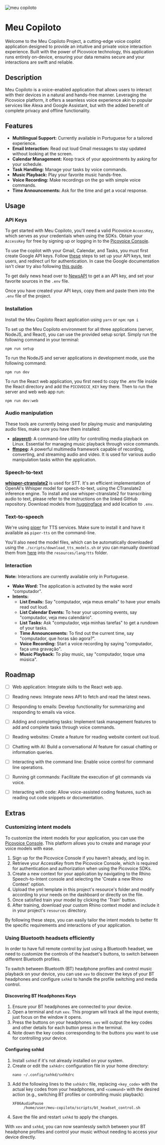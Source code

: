 ![meu copiloto](./logo.jpg)

# Meu Copiloto

Welcome to the Meu Copiloto Project, a cutting-edge voice copilot application designed to provide an intuitive and private voice interaction experience. Built with the power of Picovoice technology, this application runs entirely on-device, ensuring your data remains secure and your interactions are swift and reliable.

## Description

Meu Copiloto is a voice-enabled application that allows users to interact with their devices in a natural and hands-free manner. Leveraging the Picovoice platform, it offers a seamless voice experience akin to popular services like Alexa and Google Assistant, but with the added benefit of complete privacy and offline functionality.

## Features

- **Multilingual Support:** Currently available in Portuguese for a tailored experience.
- **Email Interaction:** Read out loud Gmail messages to stay updated without looking at the screen.
- **Calendar Management:** Keep track of your appointments by asking for your schedule.
- **Task Handling:** Manage your tasks by voice commands.
- **Music Playback:** Play your favorite music hands-free.
- **Voice Recording:** Make recordings on the go with simple voice commands.
- **Time Announcements:** Ask for the time and get a vocal response.

## Usage


### API Keys

To get started with Meu Copiloto, you'll need a valid Picovoice `AccessKey`, which serves as your credentials when using the SDKs. Obtain your `AccessKey` for free by signing up or logging in to the [Picovoice Console](https://console.picovoice.ai/).

To use the copilot with your Gmail, Calendar, and Tasks, you must first create Google API keys. Follow [these](https://developers.google.com/docs/api/quickstart/nodejs) steps to set up your API keys, test users, and redirect url for authentication. In case the Google documentation isn't clear try also following [this guide](https://dev.to/yksolanki9/noobs-guide-to-using-any-google-api-in-nodejs-1j8g).

To get daily news head over to [NewsAPI](https://newsapi.org/) to get a an API key, and set your favorite sources in the `.env` file.

Once you have created your API keys, copy them and paste them into the `.env` file of the project.


### Installation

Install the Meu Copiloto React application using `yarn` or `npm`: `npm i`

To set up the Meu Copiloto environment for all three applications (server, NodeJS, and React), you can use the provided setup script. Simply run the following command in your terminal:

```
npm run setup
```

To run the NodeJS and server applications in development mode, use the following command:
```
npm run dev
```

To run the React web application, you first need to copy the .env file inside the React directory and add the `PICOVOICE_KEY` key there. Then to run the server and web web app run:

```
npm run dev:web
```

### Audio manipulation

These tools are currently being used for playing music and manipulating audio files, make sure you have them installed:

- **[playerctl](https://github.com/altdesktop/playerctl):** A command-line utility for controlling media playback on Linux. Essential for managing music playback through voice commands.
- **[ffmpeg](https://ffmpeg.org/):** A powerful multimedia framework capable of recording, converting, and streaming audio and video. It is used for various audio manipulation tasks within the application.

### Speech-to-text

**[whisper-ctranslate2](https://github.com/Softcatala/whisper-ctranslate2)** is used for STT. It's an efficient implementation of OpenAI's Whisper model for speech-to-text, using the CTranslate2 inference engine. To install and use whisper-ctranslate2 for transcribing audio to text, please refer to the instructions on the linked GitHub repository. Download models from [huggingface](https://huggingface.co/models?search=faster-whisper) and add location to `.env`.

### Text-to-speech

We're using [piper](https://github.com/rhasspy/piper) for TTS services. Make sure to install it and have it available as `piper-tts` on the command-line.

You'll also need the model files, which can be automatically downloaded using the `./scripts/download_tts_models.sh` or you can manually download them from [here](https://huggingface.co/rhasspy/piper-voices/tree/v1.0.0) into the `resources/lang/tts` folder.

### Interaction
**Note:** Interactions are currently available only in Portuguese.

- **Wake Word:** The application is activated by the wake word "computador".
- **Intents:**
  - **List Emails:** Say "computador, veja meus emails" to have your emails read out loud.
  - **List Calendar Events:** To hear your upcoming events, say "computador, veja meu calendário".
  - **List Tasks:** Ask "computador, veja minhas tarefas" to get a rundown of your tasks.
  - **Time Announcements:** To find out the current time, say "computador, que horas são agora?".
  - **Voice Recording:** Start a voice recording by saying "computador, faça uma gravação".
  - **Music Playback:** To play music, say "computador, toque uma música".

## Roadmap

- [ ] Web application: Integrate skills to the React web app.
- [ ] Reading news: Integrate news API to fetch and read the latest news.
- [ ] Responding to emails: Develop functionality for summarizing and responding to emails via voice.
- [ ] Adding and completing tasks: Implement task management features to add and complete tasks through voice commands.
- [ ] Reading websites: Create a feature for reading website content out loud.
- [ ] Chatting with AI: Build a conversational AI feature for casual chatting or information queries.
- [ ] Interacting with the command line: Enable voice control for command line operations.
- [ ] Running git commands: Facilitate the execution of git commands via voice.
- [ ] Interacting with code: Allow voice-assisted coding features, such as reading out code snippets or documentation.


## Extras

### Customizing intent models

To customize the intent models for your application, you can use the [Picovoice Console](https://console.picovoice.ai/). This platform allows you to create and manage your voice models with ease.

1. Sign up for the Picovoice Console if you haven't already, and log in.
2. Retrieve your AccessKey from the Picovoice Console, which is required for authentication and authorization when using the Picovoice SDKs.
3. Create a new context for your application by navigating to the Rhino Speech-to-Intent console and selecting the 'Create a new Rhino Context' option.
4. Upload the yml template in this project's resource's folder and modify according to your needs on the dashboard or directly on the file.
5. Once satisfied train your model by clicking the 'Train' button.
6. After training, download your custom Rhino context model and include it in your project's `resources` directory.

By following these steps, you can easily tailor the intent models to better fit the specific requirements and interactions of your application.

### Using Bluetooth headsets efficiently

In order to have full remote control by just using a Bluetooth headset, we need to customize the controls of the headset's buttons, to switch between different Bluetooth profiles.

To switch between Bluetooth (BT) headphone profiles and control music playback on your device, you can use `xev` to discover the keys of your BT headphones and configure `sxhkd` to handle the profile switching and media control.

#### Discovering BT Headphones Keys

1. Ensure your BT headphones are connected to your device.
2. Open a terminal and run `xev`. This program will track all the input events; just focus on the window it opens.
3. Press the buttons on your headphones. `xev` will output the key codes and other details for each button press in the terminal.
4. Note down the key codes corresponding to the buttons you want to use for controlling your device.

#### Configuring sxhkd

1. Install `sxhkd` if it's not already installed on your system.
2. Create or edit the `sxhkdrc` configuration file in your home directory:
   ```
   nano ~/.config/sxhkd/sxhkdrc
   ```
3. Add the following lines to the `sxhkdrc` file, replacing `<key_code>` with the actual key codes from your headphones, and `<command>` with the desired action (e.g., switching BT profiles or controlling music playback):
   ```
   XF86AudioPause
        /home/user/meu-copiloto/scripts/bt_headset_control.sh
   ```
4. Save the file and restart `sxhkd` to apply the changes.

With `xev` and `sxhkd`, you can now seamlessly switch between your BT headphone profiles and control your music without needing to access your device directly.
